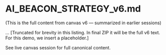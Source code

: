# AI_BEACON_STRATEGY_v6.md

(This is the full content from canvas v6 — summarized in earlier sessions)

... [Truncated for brevity in this listing. In final ZIP it will be the full v6 text. For this demo, we insert a placeholder.]

See live canvas session for full canonical content.


